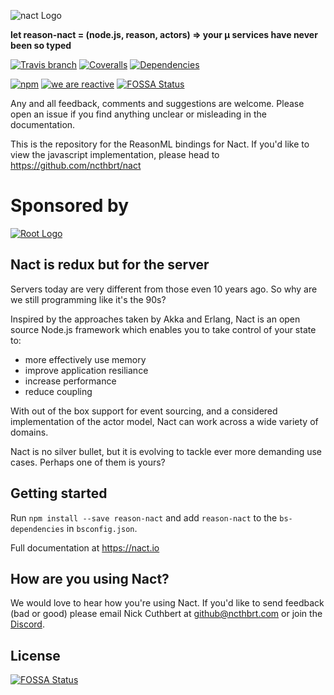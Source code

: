 ![nact Logo](https://raw.githubusercontent.com/ncthbrt/nact/master/assets/logo.svg?sanitize=true)

**let reason-nact = (node.js, reason, actors) ⇒ your µ services have never been so typed**


<!-- Badges -->
[![Travis branch](https://img.shields.io/travis/ncthbrt/reason-nact/master.svg?style=flat-square)](http://travis-ci.org/ncthbrt/reason-nact)
[![Coveralls](https://img.shields.io/coveralls/ncthbrt/reason-nact.svg?style=flat-square)](https://coveralls.io/github/ncthbrt/reason-nact) [![Dependencies](https://david-dm.org/ncthbrt/nact.svg?branch=master&style=flat-square)](https://david-dm.org/ncthbrt/reason-nact) 

[![npm](https://img.shields.io/npm/v/nact.svg?style=flat-square)](https://www.npmjs.com/package/reason-nact) [![we are reactive](https://img.shields.io/badge/we_are-reactive-blue.svg?style=flat-square)](https://www.reactivemanifesto.org/)
[![FOSSA Status](https://app.fossa.io/api/projects/git%2Bgithub.com%2Fncthbrt%2Freason-nact.svg?type=shield)](https://app.fossa.io/projects/git%2Bgithub.com%2Fncthbrt%2Freason-nact?ref=badge_shield)

Any and all feedback, comments and suggestions are welcome. Please open an issue if you find anything unclear or misleading in the documentation. 

This is the repository for the ReasonML bindings for Nact. If you'd like to view the javascript implementation, please head to https://github.com/ncthbrt/nact

# Sponsored by 
[![Root Logo](https://raw.githubusercontent.com/ncthbrt/nact/master/root-logo.svg?sanitize=true)](https://root.co.za)

## Nact is redux but for the server

Servers today are very different from those even 10 years ago. So why are we still programming like it's the 90s?

Inspired by the approaches taken by Akka and Erlang, Nact is an open source Node.js framework which enables you to take control of your state to:
         
- more effectively use memory
- improve application resiliance
- increase performance
- reduce coupling 

With out of the box support for event sourcing, and a considered implementation of the actor model, Nact can work across a wide variety of domains.

Nact is no silver bullet, but it is evolving to tackle ever more demanding use cases. Perhaps one of them is yours?

## Getting started

Run `npm install --save reason-nact` and add `reason-nact` to the `bs-dependencies` in `bsconfig.json`. 

Full documentation at https://nact.io

## How are you using Nact?
We would love to hear how you're using Nact. If you'd like to send feedback (bad or good) please email Nick Cuthbert at  github@ncthbrt.com or join the [Discord](https://discordapp.com/invite/QyfuN3).

## License
[![FOSSA Status](https://app.fossa.io/api/projects/git%2Bgithub.com%2Fncthbrt%2Freason-nact.svg?type=large)](https://app.fossa.io/projects/git%2Bgithub.com%2Fncthbrt%2Freason-nact?ref=badge_large)
